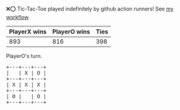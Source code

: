 :x::o: Tic-Tac-Toe played indefinitely by github action runners! See [my workflow](.github/workflows/play.yaml).

|PlayerX wins|PlayerO wins|Ties|
|-|-|-|
|893|816|398|

PlayerO's turn.

<pre>
+---+---+---+
|   | X | O |
+---+---+---+
| X | X | X |
+---+---+---+
| O |   | O |
+---+---+---+
</pre>